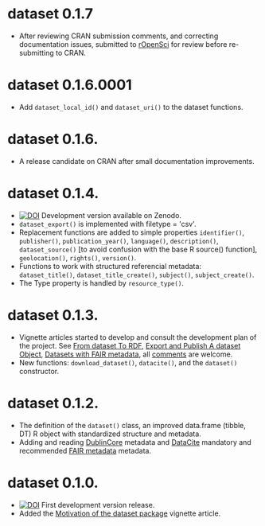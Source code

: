 # dataset 0.1.7
* After reviewing CRAN submission comments, and correcting documentation issues, submitted to [rOpenSci](https://github.com/ropensci/software-review/issues/553) for review before re-submitting to CRAN.

# dataset 0.1.6.0001
* Add `dataset_local_id()` and `dataset_uri()` to the dataset functions.

# dataset 0.1.6.
* A release candidate on CRAN after small documentation improvements.

# dataset 0.1.4.

* [![DOI](https://zenodo.org/badge/DOI/10.5281/zenodo.6950435.svg)](https://doi.org/10.5281/zenodo.6950435) Development version available on Zenodo.
* `dataset_export()` is implemented with filetype = 'csv'.
* Replacement functions are added to simple properties `identifier()`, `publisher()`, `publication_year()`, `language()`, `description()`,  `dataset_source()` [to avoid confusion with the base R source() function], `geolocation()`, `rights()`, `version()`.
* Functions to work with structured referencial metadata: `dataset_title()`, `dataset_title_create()`, `subject()`, `subject_create()`.
* The Type property is handled by `resource_type()`.

# dataset 0.1.3.

* Vignette articles started to develop and consult the development plan of the project. See  [From dataset To RDF](https://dataset.dataobservatory.eu/articles/RDF.html), [Export and Publish A dataset Object](https://dataset.dataobservatory.eu/articles/publish.html), [Datasets with FAIR metadata](https://dataset.dataobservatory.eu/articles/metadata.html), all [comments](https://github.com/dataobservatory-eu/dataset/issues/) are welcome.
* New functions: `download_dataset()`, `datacite()`, and the `dataset()` constructor.

# dataset 0.1.2.

* The definition of the `dataset()` class, an improved data.frame (tibble, DT) R object with standardized structure and metadata.
* Adding and reading [DublinCore](https://www.dublincore.org/specifications/dublin-core/dcmi-terms/) metadata and [DataCite](https://support.datacite.org/docs/datacite-metadata-schema-44/) mandatory and recommended [FAIR metadata](https://www.go-fair.org/fair-principles/) metadata.

# dataset 0.1.0.

* [![DOI](https://zenodo.org/badge/DOI/10.5281/zenodo.6703765.svg)](https://doi.org/10.5281/zenodo.6703765) First development version release.
* Added the [Motivation of the dataset package](https://dataset.dataobservatory.eu/articles/motivation.html) vignette article.
